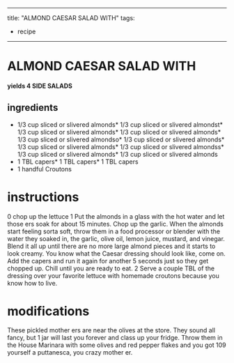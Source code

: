 
---
title: "ALMOND CAESAR SALAD WITH"
tags:
  - recipe
---

# ALMOND CAESAR SALAD WITH

#### yields 4 SIDE SALADS


## ingredients
* 1/3 cup sliced or slivered almonds* 1/3 cup sliced or slivered almondst* 1/3 cup sliced or slivered almonds* 1/3 cup sliced or slivered almonds* 1/3 cup sliced or slivered almondso* 1/3 cup sliced or slivered almonds* 1/3 cup sliced or slivered almonds* 1/3 cup sliced or slivered almondss* 1/3 cup sliced or slivered almonds* 1/3 cup sliced or slivered almonds
* 1 TBL capers* 1 TBL capers* 1 TBL capers
* 1 handful Croutons


# instructions
0 chop up the lettuce
1 Put the almonds in a glass with the hot water and let those  ers soak for about 15
minutes. Chop up the garlic. When the almonds start feeling sorta soft, throw them in a food
processor or blender with the water they soaked in, the garlic, olive oil, lemon juice, mustard,
and vinegar. Blend it all up until there are no more large almond pieces and it starts to look
creamy. You know what the   Caesar dressing should look like, come on. Add the capers
and run it again for another 5 seconds just so they get chopped up. Chill until you are ready to
eat.
2 Serve a couple TBL of the dressing over your favorite lettuce with homemade
croutons because you know how to live.

# modifications

These pickled mother ers are near the olives at the store. They sound all fancy, but 1 jar will last you forever
and class up your fridge. Throw them in the House Marinara with some olives and red pepper flakes and you got 109
yourself a puttanesca, you crazy mother er.
	

